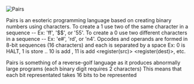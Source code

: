 
![Pairs](https://i.imgur.com/8C5rIAE.png)


Pairs is an esoteric programming language based on creating binary numbers using characters.
To create a 1 use two of the same character in a sequence -- Ex: 'ff', '$$', or '55'.
To create a 0 use two different characters in a sequence  -- Ex: 'e#', 'rd', or 'n4'.
Opcodes and operands are formed in 8-bit sequences (16 characters) and each is separated by a space
Ex: 0 is HALT, 1 is store <value> <register> .. 10 is add <value> <register>, 11 is add <register(src)> <register(dest)>, etc.
  
Pairs is something of a reverse-golf language as it produces abnormally large programs (each binary digit requires 2 characters)
This means that each bit representated takes 16 bits to be represented
